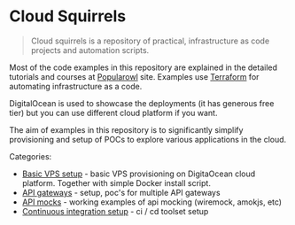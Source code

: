 # Cloud Squirrels

> Cloud squirrels is a repository of practical, infrastructure as code projects and automation scripts.

Most of the code examples in this repository are explained in the detailed tutorials and courses at [Popularowl](https://www.popularowl.com/blog) site. Examples use [Terraform](https://www.terraform.io/) for automating infrastructure as a code.

DigitalOcean is used to showcase the deployments (it has generous free tier) but you can use different cloud platform if you want.

The aim of examples in this repository is to significantly simplify provisioning and setup of POCs to explore various  applications in the cloud.

Categories:

* [Basic VPS setup](basic-vps-setup-do) - basic VPS provisioning on DigitaOcean cloud platform. Together with simple Docker install script.
* [API gateways](api-gateways) - setup, poc's for multiple API gateways
* [API mocks](api-mocks/wiremock) - working examples of api mocking (wiremock, amokjs, etc)
* [Continuous integration setup](/jenkins) - ci / cd toolset setup
